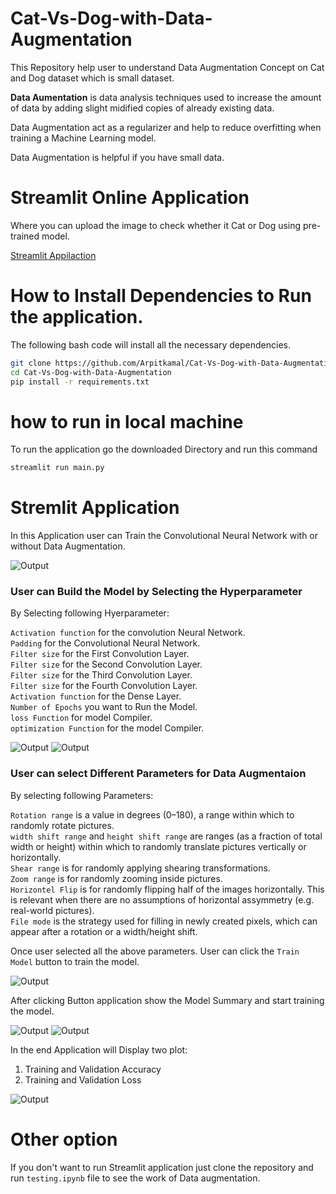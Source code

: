# Cat-Vs-Dog-with-Data-Augmentation

This Repository help user to understand Data Augmentation Concept on Cat and Dog dataset which is small dataset. 

**Data Aumentation** is data analysis techniques used to increase the amount of data by adding slight midified copies of already existing data. 

Data Augmentation act as a regularizer and help to reduce overfitting when training a Machine Learning model.

Data Augmentation is helpful if you have small data.

# Streamlit Online Application 

Where you can upload the image to check whether it Cat or Dog using pre-trained model.

[Streamlit Appilaction](https://share.streamlit.io/arpitkamal/cat-vs-dog-with-data-augmentation/main/app.py)

# How to Install Dependencies to Run the application.

The following bash code will install all the necessary dependencies.

```bash
git clone https://github.com/Arpitkamal/Cat-Vs-Dog-with-Data-Augmentation.git
cd Cat-Vs-Dog-with-Data-Augmentation
pip install -r requirements.txt
```

# how to run in local machine 

To run the application go the downloaded Directory and run this command

```bash
streamlit run main.py
```


# Stremlit Application

In this Application user can Train the Convolutional Neural Network with or without Data Augmentation.

![Output](screenshots/1.JPG)

### User can Build the Model by Selecting the Hyperparameter

By Selecting following Hyerparameter:

`Activation function` for the convolution Neural Network.<br />
`Padding` for the Convolutional Neural Network.<br />
`Filter size` for the First Convolution Layer.<br />
`Filter size` for the Second Convolution Layer.<br />
`Filter size` for the Third Convolution Layer.<br />
`Filter size` for the Fourth Convolution Layer.<br />
`Activation function` for the Dense Layer.<br />
`Number of Epochs` you want to Run the Model.<br />
`loss Function` for model Compiler.<br />
`optimization Function` for the model Compiler.<br />

![Output](screenshots/2.JPG)
![Output](screenshots/3.JPG)

### User can select Different Parameters for Data Augmentaion 

By selecting following Parameters:

`Rotation range` is a value in degrees (0–180), a range within which to randomly rotate pictures.<br />
`width shift range` and `height shift range` are ranges (as a fraction of total width or height) within which to randomly translate pictures vertically or horizontally.<br />
`Shear range` is for randomly applying shearing transformations.<br />
`Zoom range` is for randomly zooming inside pictures.<br />
`Horizontel Flip` is for randomly flipping half of the images horizontally. This is relevant when there are no assumptions of horizontal assymmetry (e.g. real-world pictures).<br />
`File mode` is the strategy used for filling in newly created pixels, which can appear after a rotation or a width/height shift.<br />

Once user selected all the above parameters. 
User can click the `Train Model` button to train the model.

![Output](screenshots/4.JPG)

After clicking Button application show the Model Summary and start training the model.

![Output](screenshots/5.JPG)
![Output](screenshots/6.JPG)

In the end Application will Display two plot:  

1. Training and Validation Accuracy
2. Training and Validation Loss

![Output](screenshots/7.JPG)


# Other option

If you don't want to run Streamlit application just clone the repository and run `testing.ipynb` file to see the work of Data augmentation. 



